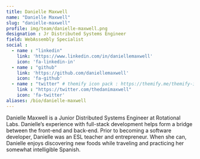 ```yaml
---
title: Danielle Maxwell
name: "Danielle Maxwell"
slug: "danielle-maxwell"
profile: img/team/danielle-maxwell.png
designation : Jr Distributed Systems Engineer
field: WebAssembly Specialist
social :
  - name : "linkedin"
    link: 'https://www.linkedin.com/in/daniellemaxwell'
    icon: 'fa-linkedin-in'
  - name : "github"
    link: 'https://github.com/daniellemaxwell'
    icon: 'fa-github'
  - name : "twitter" # themify icon pack : https://themify.me/themify-icons
    link : "https://twitter.com/thedanimaxwell"
    icon: 'fa-twitter'
aliases: /bio/danielle-maxwell
---
```

Danielle Maxwell is a Junior Distributed Systems Engineer at Rotational Labs. Danielle’s experience with full-stack development helps form a bridge between the front-end and back-end. Prior to becoming a software developer, Danielle was an ESL teacher and entrepreneur.  When she can, Danielle enjoys discovering new foods while traveling and practicing her somewhat intelligible Spanish.